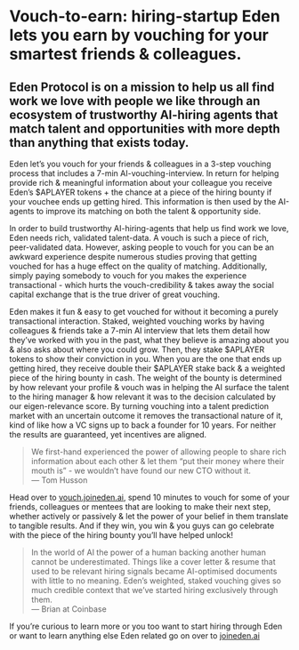 # Vouch-to-earn: hiring-startup Eden lets you earn by vouching for your smartest friends & colleagues.

## Eden Protocol is on a mission to help us all find work we love with people we like through an ecosystem of trustworthy AI-hiring agents that match talent and opportunities with more depth than anything that exists today.

  

Eden let’s you vouch for your friends & colleagues in a 3-step vouching process that includes a 7-min AI-vouching-interview. In return for helping provide rich & meaningful information about your colleague you receive Eden’s $APLAYER tokens + the chance at a piece of the hiring bounty if your vouchee ends up getting hired. This information is then used by the AI-agents to improve its matching on both the talent & opportunity side.

  

In order to build trustworthy AI-hiring-agents that help us find work we love, Eden needs rich, validated talent-data. A vouch is such a piece of rich, peer-validated data. However, asking people to vouch for you can be an awkward experience despite numerous studies proving that getting vouched for has a huge effect on the quality of matching. Additionally, simply paying somebody to vouch for you makes the experience transactional - which hurts the vouch-credibility & takes away the social capital exchange that is the true driver of great vouching.

  

Eden makes it fun & easy to get vouched for without it becoming a purely transactional interaction. Staked, weighted vouching works by having colleagues & friends take a 7-min AI interview that lets them detail how they’ve worked with you in the past, what they believe is amazing about you & also asks about where you could grow. Then, they stake $APLAYER tokens to show their conviction in you. When you are the one that ends up getting hired, they receive double their $APLAYER stake back & a weighted piece of the hiring bounty in cash. The weight of the bounty is determined by how relevant your profile & vouch was in helping the AI surface the talent to the hiring manager & how relevant it was to the decision calculated by our eigen-relevance score. By turning vouching into a talent prediction market with an uncertain outcome it removes the transactional nature of it, kind of like how a VC signs up to back a founder for 10 years. For neither the results are guaranteed, yet incentives are aligned.

  

> We first-hand experienced the power of allowing people to share rich information about each other & let them “put their money where their mouth is” - we wouldn’t have found our new CTO without it.  
> — Tom Husson  

  

Head over to [vouch.joineden.ai](http://vouch.joineden.ai), spend 10 minutes to vouch for some of your friends, colleagues or mentees that are looking to make their next step, whether actively or passively & let the power of your belief in them translate to tangible results. And if they win, you win & you guys can go celebrate with the piece of the hiring bounty you’ll have helped unlock!

  

> In the world of AI the power of a human backing another human cannot be underestimated. Things like a cover letter & resume that used to be relevant hiring signals became AI-optimised documents with little to no meaning. Eden’s weighted, staked vouching gives so much credible context that we’ve started hiring exclusively through them.  
> — Brian at Coinbase  

  

If you’re curious to learn more or you too want to start hiring through Eden or want to learn anything else Eden related go on over to [joineden.ai](http://joineden.ai)